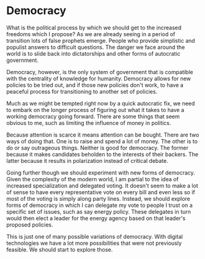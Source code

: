 # Democracy

What is the political process by which we should get to the increased freedoms which I propose? As we are already seeing in a period of transition lots of false prophets emerge. People who provide simplistic and populist answers to difficult questions. The danger we face around the world is to slide back into dictatorships and other forms of autocratic government.

Democracy, however, is the only system of government that is compatible with the centrality of knowledge for humanity. Democracy allows for new policies to be tried out, and if those new policies don&apos;t work, to have a peaceful process for transitioning to another set of policies.

Much as we might be tempted right now by a quick autocratic fix, we need to embark on the longer process of figuring out what it takes to have a working democracy going forward. There are some things that seem obvious to me, such as limiting the influence of money in politics. 

Because attention is scarce it means attention can be bought. There are two ways of doing that. One is to raise and spend a lot of money. The other is to do or say outrageous things. Neither is good for democracy. The former because it makes candidates beholden to the interests of their backers. The latter because it results in polarization instead of critical debate.

Going further though we should experiment with new forms of democracy. Given the complexity of the modern world, I am partial to the idea of increased specialization and delegated voting. It doesn&apos;t seem to make a lot of sense to have every representative vote on every bill and even less so if most of the voting is simply along party lines. Instead, we should explore forms of democracy in which I can delegate my vote to people I trust on a specific set of issues, such as say energy policy. These delegates in turn would then elect a leader for the energy agency based on that leader&apos;s proposed policies.

This is just one of many possible variations of democracy. With digital technologies we have a lot more possibilities that were not previously feasible. We should start to explore those.

 
